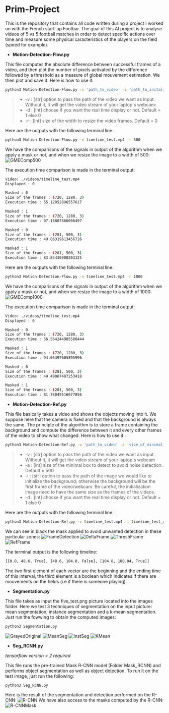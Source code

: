 # Prim-Project

This is the repository that contains all code written during a project I worked on with the French start-up Footbar. The goal of this AI project is to analyse videos of 5 vs 5 football matches in order to detect specific actions over time and measure some physical caracteristics of the players on the field (speed for example).

* __Motion-Detection-Flow.py__

This file computes the absolute difference between successful frames of a video, and then plot the number of pixels activated by the difference followed by a threshold as a measure of global mouvement estimation. We then plot and save it. Here is how to use it:
```bash
python3 Motion-Detection-Flow.py -v 'path_to_video' -i 'path_to_initalization_image' -d 'display'
```
>* -v : [str] option to pass the path of the video we want as input. Without it, it will get the video stream of your laptop's webcam:
>* -d : [int] choose if you want the real time display or not. Default = 1 else 0
>* -r : [int] size of the width to resize the video frames. Default = 0

Here are the outputs with the following terminal line:
```bash
python3 Motion-Detection-Flow.py -v timeline_test.mp4 -r 500
```
We have the comparisons of the signals in output of the algorithm when we apply a mask or not, and when we resize the image to a width of 500:
![GMEComp500](/images/GME_comparison_500.png)

The execution time comparison is made in the terminal output:
```bash
Video: ./videos/timeline_test.mp4
Displayed : 0

Masked : 0
Size of the frames : (720, 1280, 3)
Execution time : 55.12852096557617

Masked : 1
Size of the frames : (720, 1280, 3)
Execution time : 97.16807866096497

Masked : 0
Size of the frames : (281, 500, 3)
Execution time : 49.86319613456726

Masked : 1
Size of the frames : (281, 500, 3)
Execution time : 83.85430908203125

```

Here are the outputs with the following terminal line:
```bash
python3 Motion-Detection-Flow.py -v timeline_test.mp4 -r 1000
```
We have the comparisons of the signals in output of the algorithm when we apply a mask or not, and when we resize the image to a width of 1000:
![GMEComp1000](/images/GME_comparison_1000.png)

The execution time comparison is made in the terminal output:
```bash
Video: ./videos/timeline_test.mp4
Displayed : 0

Masked : 0
Size of the frames : (720, 1280, 3)
Execution time : 56.564244985580444

Masked : 1
Size of the frames : (720, 1280, 3)
Execution time : 94.05397605895996

Masked : 0
Size of the frames : (281, 500, 3)
Execution time : 49.49067497253418

Masked : 1
Size of the frames : (281, 500, 3)
Execution time : 81.78049516677856

```

* __Motion-Detection-Ref.py__

This file basically takes a video and shows the objects moving into it. We suppose here that the camera is fixed and that the background is always the same. The principle of the algorithm is to store a frame containing the background and compute the difference between it and every other frames of the video to show what changed. Here is how to use it : 
```bash
python3 Motion-Detection-Ref.py -v 'path_to_video' -a 'size_of_minimal_detected_box' -i 'path_to_initalization_image' -d 'display'
```
>* -v : [str] option to pass the path of the video we want as input. Without it, it will get the video stream of your laptop's webcam
>* -a : [int] size of the minimal box to detect to avoid noise detection. Default = 500
>* -i : [str] option to pass the path of the image we would like to initialize the background; otherwise the background will be the first frame of the video/webcam. Be careful, the initialization image need to have the same size as the frames of the videos.
>* -d : [int] choose if you want the real time display or not. Default = 1 else 0

Here are the outputs with the following terminal line:
```bash
python3 Motion-Detection-Ref.py -v timeline_test.mp4 -i timeline_test_ref.jpg -a 500
```
We can see in black the mask applied to avoid unwanted detection in these particular zones:
![FrameDetection](/images/MD_frame.jpg)
![DeltaFrame](/images/MD_delta.jpg)
![ThreshFrame](/images/MD_thresh.jpg)
![RefFrame](/images/fieldref.jpg)

The terminal output is the following timeline:
```bash
[[0.0, 48.6, True], [48.6, 104.8, False], [104.8, 180.04, True]]
```
The two first element of each vector are the beginning and the ending time of this interval, the third element is a boolean which indicates if there are mouvements on the fields (i.e if there is someone playing).

* __Segmentation.py__

This file takes as input the five_test.png picture located into the images folder. Here we test 3 techniques of segmentation on the input picture: mean segmentation, instance segmentation and a k-mean segmentation. Just run the fowwing to obtain the computed images:
```bash
python3 Segmentation.py
```
![GrayedOriginal](/images/initial_image.jpg "Original grayed frame of the video")
![MeanSeg](/images/mean_seg_gray.jpg "Mean Segmentation on the original frame")
![InstSeg](/images/instance_seg_gray.jpg "Instance Segmentation on the original frame")
![KMean](/images/kmean_seg.jpg "K-Mean Segmentation on the original frame")

* __Seg_RCNN.py__

*tensorflow version < 2 required*

This file runs the pre-trained Mask R-CNN model (Folder Mask_RCNN) and performs object segmentation as well as object detection. To run it on the test image, just run the following:
```bash
python3 Seg_RCNN.py
```
Here is the result of the segmentation and detection performed on the R-CNN:
![R-CNN](/images/R-CNN_seg.png "Segmentation and object detection by R-CNN")
We have also access to the masks computed by the R-CNN:
![R-CNNMask](/images/mask0.png "Example of a mask computed by R-CNN")


